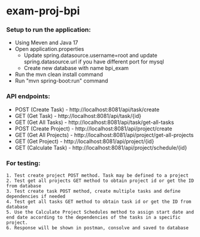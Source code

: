 # exam-proj-bpi

### Setup to run the application:
 
* Using Meven and Java 17
* Open application.properties
  * Update spring.datasource.username=root and update spring.datasource.url if you have different port for mysql 
  * Create new database with name bpi_exam
* Run the mvn clean install command
* Run "mvn spring-boot:run" command

### API endpoints:

* POST (Create Task) - http://localhost:8081/api/task/create
* GET (Get Task) - http://localhost:8081/api/task/{id}
* GET (Get All Tasks) - http://localhost:8081/api/task/get-all-tasks
* POST (Create Project) - http://localhost:8081/api/project/create
* GET (Get All Projects) - http://localhost:8081/api/project/get-all-projects
* GET (Get Project) - http://localhost:8081/api/project/{id}
* GET (Calculate Task) - http://localhost:8081/api/project/schedule/{id}
  
### For testing:

    1. Test create project POST method. Task may be defined to a project
    2. Test get all projects GET method to obtain project id or get the ID from database 
    3. Test create task POST method, create multiple tasks and define dependencies if needed
    4. Test get all tasks GET method to obtain task id or get the ID from database
    5. Use the Calculate Project Schedules method to assign start date and end date according to the dependencies of the tasks in a specific project.
    6. Response will be shown in postman, consolve and saved to database
